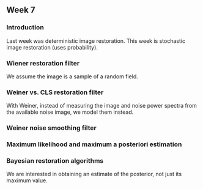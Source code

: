 ## Week 7

### Introduction

Last week was deterministic image restoration. This week is stochastic image
restoration (uses probability).

### Wiener restoration filter

We assume the image is a sample of a random field.

### Weiner vs. CLS restoration filter

With Weiner, instead of measuring the image and noise power spectra from the
available noise image, we model them instead.

### Weiner noise smoothing filter

### Maximum likelihood and maximum a posteriori estimation

### Bayesian restoration algorithms

We are interested in obtaining an estimate of the posterior, not just its maximum value.


